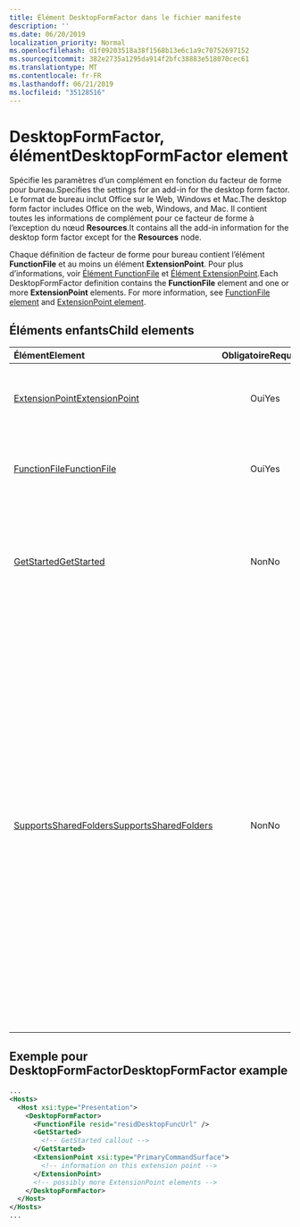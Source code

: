 ```yaml
---
title: Élément DesktopFormFactor dans le fichier manifeste
description: ''
ms.date: 06/20/2019
localization_priority: Normal
ms.openlocfilehash: d1f09203518a38f1568b13e6c1a9c70752697152
ms.sourcegitcommit: 382e2735a1295da914f2bfc38883e518070cec61
ms.translationtype: MT
ms.contentlocale: fr-FR
ms.lasthandoff: 06/21/2019
ms.locfileid: "35128516"
---
```

# <a name="desktopformfactor-element"></a><span data-ttu-id="74d4d-102">DesktopFormFactor, élément</span><span class="sxs-lookup"><span data-stu-id="74d4d-102">DesktopFormFactor element</span></span>

<span data-ttu-id="74d4d-103">Spécifie les paramètres d’un complément en fonction du facteur de forme pour bureau.</span><span class="sxs-lookup"><span data-stu-id="74d4d-103">Specifies the settings for an add-in for the desktop form factor.</span></span> <span data-ttu-id="74d4d-104">Le format de bureau inclut Office sur le Web, Windows et Mac.</span><span class="sxs-lookup"><span data-stu-id="74d4d-104">The desktop form factor includes Office on the web, Windows, and Mac.</span></span> <span data-ttu-id="74d4d-105">Il contient toutes les informations de complément pour ce facteur de forme à l’exception du nœud **Resources**.</span><span class="sxs-lookup"><span data-stu-id="74d4d-105">It contains all the add-in information for the desktop form factor except for the  **Resources** node.</span></span>

<span data-ttu-id="74d4d-p102">Chaque définition de facteur de forme pour bureau contient l’élément **FunctionFile** et au moins un élément **ExtensionPoint**. Pour plus d’informations, voir [Élément FunctionFile](functionfile.md) et [Élément ExtensionPoint](extensionpoint.md).</span><span class="sxs-lookup"><span data-stu-id="74d4d-p102">Each DesktopFormFactor definition contains the  **FunctionFile** element and one or more **ExtensionPoint** elements. For more information, see [FunctionFile element](functionfile.md) and [ExtensionPoint element](extensionpoint.md).</span></span>

## <a name="child-elements"></a><span data-ttu-id="74d4d-108">Éléments enfants</span><span class="sxs-lookup"><span data-stu-id="74d4d-108">Child elements</span></span>

| <span data-ttu-id="74d4d-109">Élément</span><span class="sxs-lookup"><span data-stu-id="74d4d-109">Element</span></span>                               | <span data-ttu-id="74d4d-110">Obligatoire</span><span class="sxs-lookup"><span data-stu-id="74d4d-110">Required</span></span> | <span data-ttu-id="74d4d-111">Description</span><span class="sxs-lookup"><span data-stu-id="74d4d-111">Description</span></span>  |
|:--------------------------------------|:--------:|:-------------|
| [<span data-ttu-id="74d4d-112">ExtensionPoint</span><span class="sxs-lookup"><span data-stu-id="74d4d-112">ExtensionPoint</span></span>](extensionpoint.md)   | <span data-ttu-id="74d4d-113">Oui</span><span class="sxs-lookup"><span data-stu-id="74d4d-113">Yes</span></span>      | <span data-ttu-id="74d4d-114">Définit l’emplacement où se trouvent les fonctionnalités d’un complément</span><span class="sxs-lookup"><span data-stu-id="74d4d-114">Defines where an add-in exposes functionality.</span></span> |
| [<span data-ttu-id="74d4d-115">FunctionFile</span><span class="sxs-lookup"><span data-stu-id="74d4d-115">FunctionFile</span></span>](functionfile.md)       | <span data-ttu-id="74d4d-116">Oui</span><span class="sxs-lookup"><span data-stu-id="74d4d-116">Yes</span></span>      | <span data-ttu-id="74d4d-117">URL pointant vers un fichier qui contient les fonctions JavaScript.</span><span class="sxs-lookup"><span data-stu-id="74d4d-117">A URL to a file that contains JavaScript functions.</span></span>|
| [<span data-ttu-id="74d4d-118">GetStarted</span><span class="sxs-lookup"><span data-stu-id="74d4d-118">GetStarted</span></span>](getstarted.md)           | <span data-ttu-id="74d4d-119">Non</span><span class="sxs-lookup"><span data-stu-id="74d4d-119">No</span></span>       | <span data-ttu-id="74d4d-120">Définit la légende qui s’affiche lorsque vous installez le complément dans des hôtes Word, Excel ou PowerPoint.</span><span class="sxs-lookup"><span data-stu-id="74d4d-120">Defines the callout that appears when installing the add-in in Word, Excel, or PowerPoint hosts.</span></span> |
| [<span data-ttu-id="74d4d-121">SupportsSharedFolders</span><span class="sxs-lookup"><span data-stu-id="74d4d-121">SupportsSharedFolders</span></span>](supportssharedfolders.md) | <span data-ttu-id="74d4d-122">Non</span><span class="sxs-lookup"><span data-stu-id="74d4d-122">No</span></span> | <span data-ttu-id="74d4d-123">Définit si le complément Outlook est disponible dans les scénarios de délégation et est défini sur *false* par défaut.</span><span class="sxs-lookup"><span data-stu-id="74d4d-123">Defines whether the Outlook add-in is available in delegate scenarios and is set to *false* by default.</span></span><br><br><span data-ttu-id="74d4d-124">**Important**: étant donné que l’accès délégué pour les compléments Outlook est actuellement en préversion, les `SupportSharedFolders` compléments qui utilisent l’élément ne peuvent pas être publiés dans AppSource ou déployés via un déploiement centralisé.</span><span class="sxs-lookup"><span data-stu-id="74d4d-124">**Important**: Because delegate access for Outlook add-ins is currently in preview, add-ins that use the `SupportSharedFolders` element cannot be published to AppSource or deployed via centralized deployment.</span></span> |

## <a name="desktopformfactor-example"></a><span data-ttu-id="74d4d-125">Exemple pour DesktopFormFactor</span><span class="sxs-lookup"><span data-stu-id="74d4d-125">DesktopFormFactor example</span></span>

```xml
...
<Hosts>
  <Host xsi:type="Presentation">
    <DesktopFormFactor>
      <FunctionFile resid="residDesktopFuncUrl" />
      <GetStarted>
        <!-- GetStarted callout -->
      </GetStarted>
      <ExtensionPoint xsi:type="PrimaryCommandSurface">
        <!-- information on this extension point -->
      </ExtensionPoint>
      <!-- possibly more ExtensionPoint elements -->
    </DesktopFormFactor>
  </Host>
</Hosts>
...
```
